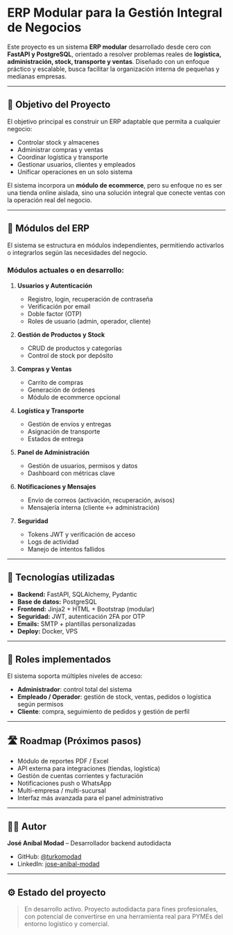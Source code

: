 # ERP Modular para la Gestión Integral de Negocios

Este proyecto es un sistema **ERP modular** desarrollado desde cero con **FastAPI y PostgreSQL**, orientado a resolver problemas reales de **logística, administración, stock, transporte y ventas**. Diseñado con un enfoque práctico y escalable, busca facilitar la organización interna de pequeñas y medianas empresas.

---

## 🚀 Objetivo del Proyecto

El objetivo principal es construir un ERP adaptable que permita a cualquier negocio:

- Controlar stock y almacenes
- Administrar compras y ventas
- Coordinar logística y transporte
- Gestionar usuarios, clientes y empleados
- Unificar operaciones en un solo sistema

El sistema incorpora un **módulo de ecommerce**, pero su enfoque no es ser una tienda online aislada, sino una solución integral que conecte ventas con la operación real del negocio.

---

## 🧩 Módulos del ERP

El sistema se estructura en módulos independientes, permitiendo activarlos o integrarlos según las necesidades del negocio.

### Módulos actuales o en desarrollo:

1. **Usuarios y Autenticación**
   - Registro, login, recuperación de contraseña
   - Verificación por email
   - Doble factor (OTP)
   - Roles de usuario (admin, operador, cliente)

2. **Gestión de Productos y Stock**
   - CRUD de productos y categorías
   - Control de stock por depósito

3. **Compras y Ventas**
   - Carrito de compras
   - Generación de órdenes
   - Módulo de ecommerce opcional

4. **Logística y Transporte**
   - Gestión de envíos y entregas
   - Asignación de transporte
   - Estados de entrega

5. **Panel de Administración**
   - Gestión de usuarios, permisos y datos
   - Dashboard con métricas clave

6. **Notificaciones y Mensajes**
   - Envío de correos (activación, recuperación, avisos)
   - Mensajería interna (cliente ↔ administración)

7. **Seguridad**
   - Tokens JWT y verificación de acceso
   - Logs de actividad
   - Manejo de intentos fallidos

---

## 🧠 Tecnologías utilizadas

- **Backend:** FastAPI, SQLAlchemy, Pydantic
- **Base de datos:** PostgreSQL
- **Frontend:** Jinja2 + HTML + Bootstrap (modular)
- **Seguridad:** JWT, autenticación 2FA por OTP
- **Emails:** SMTP + plantillas personalizadas
- **Deploy:** Docker, VPS

---

## 🔐 Roles implementados

El sistema soporta múltiples niveles de acceso:

- **Administrador**: control total del sistema
- **Empleado / Operador**: gestión de stock, ventas, pedidos o logística según permisos
- **Cliente**: compra, seguimiento de pedidos y gestión de perfil

---

## 🛣️ Roadmap (Próximos pasos)

- Módulo de reportes PDF / Excel
- API externa para integraciones (tiendas, logística)
- Gestión de cuentas corrientes y facturación
- Notificaciones push o WhatsApp
- Multi-empresa / multi-sucursal
- Interfaz más avanzada para el panel administrativo

---

## 👨‍💻 Autor

**José Aníbal Modad** – Desarrollador backend autodidacta

- GitHub: [@turkomodad](https://github.com/turkomodad)
- LinkedIn: [jose-anibal-modad](https://www.linkedin.com/in/jose-anibal-modad)

---

## ⚙️ Estado del proyecto

> En desarrollo activo. Proyecto autodidacta para fines profesionales, con potencial de convertirse en una herramienta real para PYMEs del entorno logístico y comercial.
